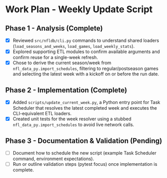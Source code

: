 # Work Plan - Weekly Update Script

## Phase 1 - Analysis (Complete)
- [x] Reviewed `src/nfldb/cli.py` commands to understand shared loaders (`load_seasons_and_weeks`, `load_games`, `load_weekly_stats`).
- [x] Explored supporting ETL modules to confirm available arguments and confirm reuse for a single-week refresh.
- [x] Chose to derive the current season/week from `nfl_data_py.import_schedules`, filtering to regular/postseason games and selecting the latest week with a kickoff on or before the run date.

## Phase 2 - Implementation (Complete)
- [x] Added `scripts/update_current_week.py`, a Python entry point for Task Scheduler that resolves the latest completed week and executes the CLI-equivalent ETL loaders.
- [x] Created unit tests for the week resolver using a stubbed `nfl_data_py.import_schedules` to avoid live network calls.

## Phase 3 - Documentation & Validation (Pending)
- [ ] Document how to schedule the new script (example Task Scheduler command, environment expectations).
- [ ] Run or outline validation steps (pytest focus) once implementation is complete.
